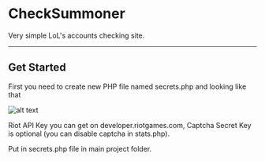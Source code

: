 # CheckSummoner
Very simple LoL's accounts checking site.

---

## Get Started
First you need to create new PHP file named secrets.php and looking like that 

![alt text](https://github.com/ShatterPlayer/CheckSummoner/blob/master/github/secrets.png "secrets.php")

Riot API Key you can get on developer.riotgames.com, Captcha Secret Key is optional (you can disable captcha in stats.php).

Put in secrets.php file in main project folder.
